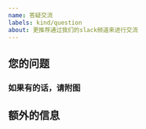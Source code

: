 ```yaml
---
name: 答疑交流
labels: kind/question
about: 更推荐通过我们的slack频道来进行交流
---
```


## 您的问题

### 如果有的话，请附图

## 额外的信息
